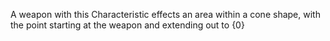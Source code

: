 A weapon with this Characteristic effects an area within a cone shape, with the point starting at the weapon and extending out to {0}